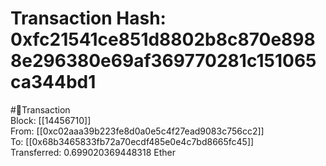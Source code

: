 
Transaction Hash: 0xfc21541ce851d8802b8c870e8988e296380e69af369770281c151065ca344bd1
====================================================================================
  
#💸Transaction  
Block: [[14456710]]  
From: [[0xc02aaa39b223fe8d0a0e5c4f27ead9083c756cc2]]  
To: [[0x68b3465833fb72a70ecdf485e0e4c7bd8665fc45]]  
Transferred: 0.699020369448318 Ether